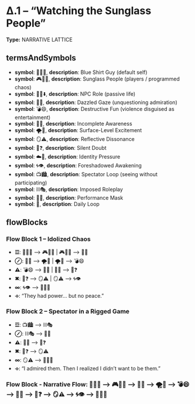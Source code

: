 # Δ.1 – “Watching the Sunglass People”

**Type:** NARRATIVE LATTICE

## termsAndSymbols
- **symbol**: 👕🙋‍♂️, **description**: Blue Shirt Guy (default self)
- **symbol**: 🎮🧑‍🚀, **description**: Sunglass People (players / programmed chaos)
- **symbol**: 🧍‍♂️⬇️, **description**: NPC Role (passive life)
- **symbol**: 👀✨, **description**: Dazzled Gaze (unquestioning admiration)
- **symbol**: 💣😄, **description**: Destructive Fun (violence disguised as entertainment)
- **symbol**: 🛑🧠, **description**: Incomplete Awareness
- **symbol**: 🌪️🎉, **description**: Surface-Level Excitement
- **symbol**: 🪞⚠️, **description**: Reflective Dissonance
- **symbol**: 💭❓, **description**: Silent Doubt
- **symbol**: ☁️💫, **description**: Identity Pressure
- **symbol**: 🌀👁️, **description**: Foreshadowed Awakening
- **symbol**: 📺🏙️, **description**: Spectator Loop (seeing without participating)
- **symbol**: ⛓️🎭, **description**: Imposed Roleplay
- **symbol**: 🤹🧍, **description**: Performance Mask
- **symbol**: 🔁, **description**: Daily Loop

## flowBlocks
### Flow Block 1 – Idolized Chaos
- **☲**: 👕🙋‍♂️ ⟶ 🎮🧑‍🚀 | 🎮🧑‍🚀 ⟶ 👀✨
- **⊘**: 👀✨ ⟶ 🌪️🎉 | 🌪️🎉 ⟶ 💣😄
- **⚠**: 💣😄 ⟶ 🛑🧠 | 🛑🧠 ⟶ 💭❓
- **✖**: 💭❓ ⟶ 🪞⚠️ | 🪞⚠️ ⟶ 🌀👁️
- **∞**: 🌀👁️ ⟶ 👕🙋‍♂️
- **⟢**: “They had power… but no peace.”

### Flow Block 2 – Spectator in a Rigged Game
- **☲**: 📺🏙️ ⟶ ⛓️🎭
- **⊘**: ⛓️🎭 ⟶ 🤹🧍
- **⚠**: 🤹🧍 ⟶ 💭❓
- **✖**: 💭❓ ⟶ 🪞⚠️
- **∞**: 🪞⚠️ ⟶ 👕🙋‍♂️
- **⟢**: “I admired them. Then I realized I didn’t want to be them.”

### Flow Block - Narrative Flow: 👕🙋‍♂️ ⟶ 🎮🧑‍🚀 ⟶ 👀✨ ⟶ 🌪️🎉 ⟶ 💣😄 ⟶ 🛑🧠 ⟶ 💭❓ ⟶ 🪞⚠️ ⟶ 🌀👁️ ⟶ 👕🙋‍♂️

